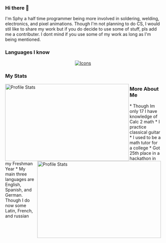### Hi there 👋

<p> I'm Sphy a half time programmer being more involved in soldering, welding, electronics, and pixel animations. Though I'm not planning to do CS, I would stil like to share my work but if you do decide to use some of stuff, pls add me a contributer. I dont mind if you use some of my work as long as I'm being mentioned.</p>


### Languages I know
<div align="center">
  <a href="https://skillicons.dev">
  <img src="https://skillicons.dev/icons?i=java,js,html,css,cpp,py" alt="Icons"/>
  </a>
</div>

### My Stats
<div>
  <img align="left" src="https://github-readme-stats.vercel.app/api?username=Sphy35&show_icons=true&theme=nightowl" alt="Profile Stats" width=400px height=250px>
  <img align="right" src="https://github-readme-stats.vercel.app/api/top-langs/?username=Sphy35&layout=compact&theme=nightowl" alt="Profile Stats" width=400px height=250px>
</div>

### More About Me
<div>
  <p>
    * Though Im only 17 I have knowledge of Calc 2 math
    * I practice classical guitar
    * I used to be a math tutor for a college
    * Got 25th place in a hackathon in my Freshman Year
    * My main three languages are English, Spanish, and German. Though I do now some Latin, French, and russian
  </p>
</div>
